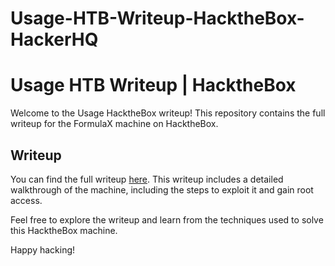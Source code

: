 # Usage-HTB-Writeup-HacktheBox-HackerHQ


# Usage HTB Writeup | HacktheBox

Welcome to the Usage HacktheBox writeup! This repository contains the full writeup for the FormulaX machine on HacktheBox.

## Writeup

You can find the full writeup [here](https://www.hackerhq.tech/2024/04/usage-htb.html). This writeup includes a detailed walkthrough of the machine, including the steps to exploit it and gain root access.

Feel free to explore the writeup and learn from the techniques used to solve this HacktheBox machine.

Happy hacking!
